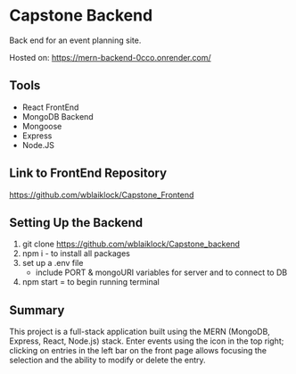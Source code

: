 # Capstone Backend
Back end for an event planning site.

Hosted on: https://mern-backend-0cco.onrender.com/

## Tools
- React FrontEnd
- MongoDB Backend
- Mongoose
- Express
- Node.JS

## Link to FrontEnd Repository
https://github.com/wblaiklock/Capstone_Frontend

## Setting Up the Backend
1. git clone https://github.com/wblaiklock/Capstone_backend
2. npm i - to install all packages
3. set up a .env file
    - include PORT & mongoURI variables for server and to connect to DB
4. npm start = to begin running terminal

## Summary
This project is a full-stack application built using the MERN (MongoDB, Express, React, Node.js) stack. Enter events using the icon in the top right; clicking on entries in the left bar on the front page allows focusing the selection and the ability to modify or delete the entry.
